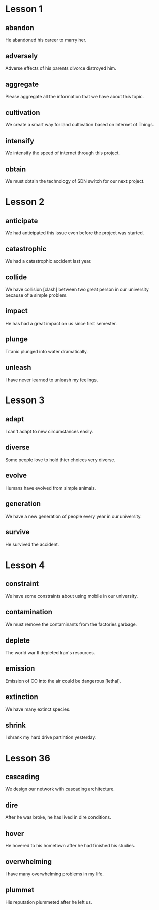 # Lesson 1
## abandon
He abandoned his career to marry  her.
## adversely
Adverse effects of his parents divorce distroyed him.
## aggregate
Please aggregate all the information that we have about this topic.
## cultivation
We create a smart way for land cultivation based on Internet of Things.
## intensify
We intensify the speed of internet through this project.
## obtain
We must obtain the technology of SDN switch for our next project.

# Lesson 2
## anticipate
We had anticipated this issue even before the project was started.
## catastrophic
We had a catastrophic accident last year.
## collide
We have collision [clash] between two great person in our university because of a simple problem.
## impact
He has had a great impact on us since first semester.
## plunge
Titanic plunged into water dramatically.
## unleash
I have never learned to unleash my feelings.

# Lesson 3
## adapt
I can't adapt to new circumstances easily.
## diverse
Some people love to hold thier choices very diverse.
## evolve
Humans have evolved from simple animals.
## generation
We have a new generation of people every year in our university.
## survive
He survived the accident.

# Lesson 4
## constraint
We have some constraints about using mobile in our university.
## contamination
We must remove the contaminants from the factories garbage.
## deplete
The world war II depleted Iran's resources.
## emission
Emission of CO into the air could be dangerous [lethal].
## extinction
We have many extinct species.
## shrink
I shrank my hard drive partintion yesterday.

# Lesson 36
## cascading
We design our network with cascading architecture.
## dire
After he was broke, he has lived in dire conditions.
## hover
He hovered to his hometown after he had finished his studies.
## overwhelming
I have many overwhelming problems in my life.
## plummet
His reputation plummeted after he left us.
